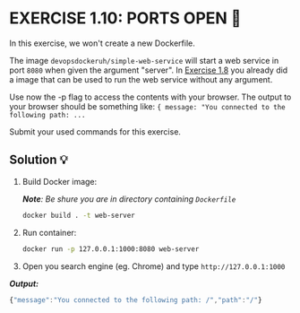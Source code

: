 # EXERCISE 1.10: PORTS OPEN 🤔
In this exercise, we won't create a new Dockerfile.

The image `devopsdockeruh/simple-web-service` will start a web service in port `8080` when given the argument "server". In [Exercise 1.8](https://github.com/milistu/DevOpsWithDocker/tree/main/part_1/exercise_8) you already did a image that can be used to run the web service without any argument.

Use now the -p flag to access the contents with your browser. The output to your browser should be something like: `{ message: "You connected to the following path: ...`

Submit your used commands for this exercise.

## Solution 💡

1. Build Docker image:

    _**Note**: Be shure you are in directory containing `Dockerfile`_

    ```bash
    docker build . -t web-server
    ```

2. Run container:
    
    ```bash
    docker run -p 127.0.0.1:1000:8080 web-server
    ```

3. Open you search engine (eg. Chrome) and type `http://127.0.0.1:1000`

__*Output:*__

```js
{"message":"You connected to the following path: /","path":"/"}
```